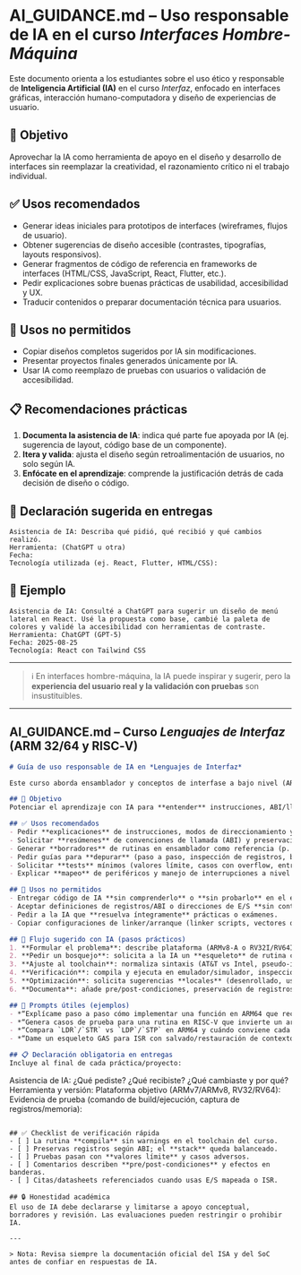# AI_GUIDANCE.md – Uso responsable de IA en el curso *Interfaces Hombre-Máquina*

Este documento orienta a los estudiantes sobre el uso ético y responsable de **Inteligencia Artificial (IA)** en el curso *Interfaz*, enfocado en interfaces gráficas, interacción humano-computadora y diseño de experiencias de usuario.

## 🎯 Objetivo
Aprovechar la IA como herramienta de apoyo en el diseño y desarrollo de interfaces sin reemplazar la creatividad, el razonamiento crítico ni el trabajo individual.

## ✅ Usos recomendados
- Generar ideas iniciales para prototipos de interfaces (wireframes, flujos de usuario).
- Obtener sugerencias de diseño accesible (contrastes, tipografías, layouts responsivos).
- Generar fragmentos de código de referencia en frameworks de interfaces (HTML/CSS, JavaScript, React, Flutter, etc.).
- Pedir explicaciones sobre buenas prácticas de usabilidad, accesibilidad y UX.
- Traducir contenidos o preparar documentación técnica para usuarios.

## 🚫 Usos no permitidos
- Copiar diseños completos sugeridos por IA sin modificaciones.
- Presentar proyectos finales generados únicamente por IA.
- Usar IA como reemplazo de pruebas con usuarios o validación de accesibilidad.

## 📋 Recomendaciones prácticas
1. **Documenta la asistencia de IA**: indica qué parte fue apoyada por IA (ej. sugerencia de layout, código base de un componente).
2. **Itera y valida**: ajusta el diseño según retroalimentación de usuarios, no solo según IA.
3. **Enfócate en el aprendizaje**: comprende la justificación detrás de cada decisión de diseño o código.

## 📌 Declaración sugerida en entregas

```text
Asistencia de IA: Describa qué pidió, qué recibió y qué cambios realizó.
Herramienta: (ChatGPT u otra)
Fecha:
Tecnología utilizada (ej. React, Flutter, HTML/CSS):
```

## 📌 Ejemplo
```text
Asistencia de IA: Consulté a ChatGPT para sugerir un diseño de menú lateral en React. Usé la propuesta como base, cambié la paleta de colores y validé la accesibilidad con herramientas de contraste.
Herramienta: ChatGPT (GPT-5)
Fecha: 2025-08-25
Tecnología: React con Tailwind CSS
```

---

> ℹ️ En interfaces hombre-máquina, la IA puede inspirar y sugerir, pero la **experiencia del usuario real y la validación con pruebas** son insustituibles.

---
## AI_GUIDANCE.md – Curso *Lenguajes de Interfaz* (ARM 32/64 y RISC‑V)

```markdown
# Guía de uso responsable de IA en *Lenguajes de Interfaz*

Este curso aborda ensamblador y conceptos de interfase a bajo nivel (ARM 32/64 y RISC‑V). Usa esta guía para aprovechar herramientas de IA (p.ej., ChatGPT) sin comprometer la integridad académica ni la comprensión técnica. (Ver descripción del repo).  

## 🎯 Objetivo
Potenciar el aprendizaje con IA para **entender** instrucciones, ABI/llamadas, organización de memoria, E/S mapeada en memoria y prácticas de depuración; nunca para “tercerizar” el trabajo.

## ✅ Usos recomendados
- Pedir **explicaciones** de instrucciones, modos de direccionamiento y flujo de control (ej. `BL`, `ADR`, ramas con condición, `auipc` + `jalr`).
- Solicitar **resúmenes** de convenciones de llamada (ABI) y preservación de registros para funciones en ARM64 o RISC‑V.
- Generar **borradores** de rutinas en ensamblador como referencia (p. ej., suma de arreglos, búsqueda lineal) y luego **ajustarlas** al ensamblador/ensamblador del curso (GAS/LLVM).
- Pedir guías para **depurar** (paso a paso, inspección de registros, banderas NZCV/CF/ZF, stack frames) en simuladores o QEMU.
- Solicitar **tests** mínimos (valores límite, casos con overflow, entradas no alineadas) para validar rutinas.
- Explicar **mapeo** de periféricos y manejo de interrupciones a nivel conceptual (prioridades, máscaras, latencia) con referencias a datasheets.

## 🚫 Usos no permitidos
- Entregar código de IA **sin comprenderlo** o **sin probarlo** en el entorno requerido.
- Aceptar definiciones de registros/ABI o direcciones de E/S **sin contrastarlas** con la documentación oficial del ISA/SoC.
- Pedir a la IA que **resuelva íntegramente** prácticas o exámenes.
- Copiar configuraciones de linker/arranque (linker scripts, vectores de interrupción) **sin verificación**.

## 🧪 Flujo sugerido con IA (pasos prácticos)
1. **Formular el problema**: describe plataforma (ARMv8‑A o RV32I/RV64I), herramienta (GAS/Clang), formato de llamadas (C ↔ ASM) y restricciones.
2. **Pedir un bosquejo**: solicita a la IA un **esqueleto** de rutina con comentarios detallados.
3. **Ajuste al toolchain**: normaliza sintaxis (AT&T vs Intel, pseudo‑instrucciones), nombres de registros y secciones (`.text`, `.data`, `.bss`).
4. **Verificación**: compila y ejecuta en emulador/simulador, inspecciona registros y memoria, agrega asserts/test vectors.
5. **Optimización**: solicita sugerencias **locales** (desenrollado, uso de registros temporales, alineación) y mide impacto.
6. **Documenta**: añade pre/post‑condiciones, preservación de registros, efectos colaterales y convenciones de retorno.

## 🧰 Prompts útiles (ejemplos)
- *“Explícame paso a paso cómo implementar una función en ARM64 que reciba puntero y longitud y regrese la suma, respetando el ABI y preservando registros.”*
- *“Genera casos de prueba para una rutina en RISC‑V que invierte un arreglo de 32‑bit; incluye valores límite y longitudes pares/impares.”*
- *“Compara `LDR`/`STR` vs `LDP`/`STP` en ARM64 y cuándo conviene cada una; incluye costos de ciclos aproximados.”*
- *“Dame un esqueleto GAS para ISR con salvado/restauración de contexto mínimo y puntos de extensión.”*

## 📋 Declaración obligatoria en entregas
Incluye al final de cada práctica/proyecto:

```
Asistencia de IA: ¿Qué pediste? ¿Qué recibiste? ¿Qué cambiaste y por qué?
Herramienta y versión:
Plataforma objetivo (ARMv7/ARMv8, RV32/RV64):
Evidencia de prueba (comando de build/ejecución, captura de registros/memoria):
```

## ✅ Checklist de verificación rápida
- [ ] La rutina **compila** sin warnings en el toolchain del curso.
- [ ] Preservas registros según ABI; el **stack** queda balanceado.
- [ ] Pruebas pasan con **valores límite** y casos adversos.
- [ ] Comentarios describen **pre/post‑condiciones** y efectos en banderas.
- [ ] Citas/datasheets referenciados cuando usas E/S mapeada o ISR.

## 🔒 Honestidad académica
El uso de IA debe declararse y limitarse a apoyo conceptual, borradores y revisión. Las evaluaciones pueden restringir o prohibir IA.

---

> Nota: Revisa siempre la documentación oficial del ISA y del SoC antes de confiar en respuestas de IA.
```
